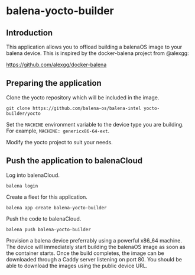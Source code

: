 # balena-yocto-builder

## Introduction

This application allows you to offload building a balenaOS image to your
balena device.  This is inspired by the docker-balena project from @alexgg:

https://github.com/alexgg/docker-balena


## Preparing the application

Clone the yocto repository which will be included in the image.
```
git clone https://github.com/balena-os/balena-intel yocto-builder/yocto
```

Set the `MACHINE` environment variable to the device type you are building.
For example, `MACHINE: genericx86-64-ext`.

Modify the yocto project to suit your needs.

## Push the application to balenaCloud

Log into balenaCloud.
```
balena login
```

Create a fleet for this application.
```
balena app create balena-yocto-builder
```

Push the code to balenaCloud.
```
balena push balena-yocto-builder
```

Provision a balena device preferrably using a powerful x86_64 machine.
The device will immediately start building the balenaOS image as soon as
the container starts.  Once the build completes, the image can be downloaded
through a Caddy server listening on port 80.  You should be able to download
the images using the public device URL.
